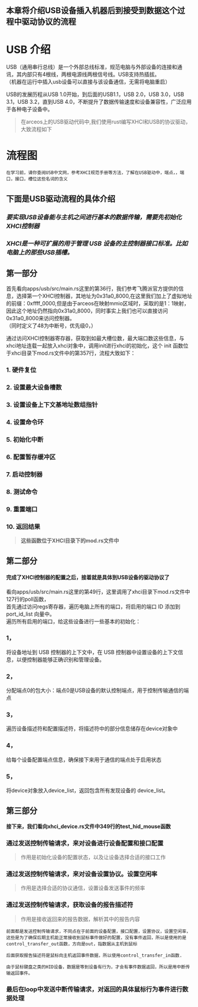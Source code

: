 本章将介绍USB设备插入机器后到接受到数据这个过程中驱动协议的流程
----
USB 介绍
=====
 USB（通用串行总线）是一个外部总线标准，规范电脑与外部设备的连接和通讯，其内部只有4根线，两根电源线两根信号线。USB支持热插拔。  
 （机器在运行中插入usb设备可以直接与该设备通信，无需将电脑重启）

USB的发展历程从USB 1.0开始，到后面的USB1.1，USB 2.0，USB 3.0，USB 3.1，USB 3.2，直到USB 4.0，不断提升了数据传输速度和设备兼容性，广泛应用于各种电子设备中。

>在arceos上的USB驱动代码中,我们使用rust编写XHCI和USB的协议驱动，大致流程如下

# 流程图



```
在学习前，请你查阅USB中文网，参考XHCI规范手册等方法，了解在USB驱动中，端点，，端口，接口，槽位这些名词的含义
```  
## 下面是USB驱动流程的具体介绍  
### *要实现USB设备能与主机之间进行基本的数据传输，需要先初始化XHCI控制器*

### *XHCI是一种可扩展的用于管理 USB 设备的主控制器接口标准。比如电脑上的那些USB插槽。*

## 第一部分  
首先看向apps/usb/src/main.rs这里的第36行，我们参考飞腾派官方提供的信息，选择第一个XHCI控制器，其地址为0x31a0_8000,在这里我们加上了虚拟地址的前缀：0xffff_0000,但是由于arceos在映射mmio区域时，采取的是1：1映射，因此这个地址仍然指向0x31a0_8000，同时事实上我们也可以直接访问0x31a0_8000来访问控制器。  
（同时定义了48为中断号，优先级0，）

通过访问XHCI控制器寄存器，获取到如最大槽位数，最大端口数这些信息，与xhci地址连载一起放入xhci对象中，调用init进行xhci的初始化，这个 init 函数位于xhci目录下mod.rs文件中的第357行，流程大致如下：  
### 1.	硬件复位
### 2.	设置最大设备槽数
### 3.	设置设备上下文基地址数组指针
### 4.	设置命令环
### 5.	初始化中断
### 6.	配置暂存缓冲区
### 7.	启动控制器
### 8.	测试命令
### 9.	重置端口
### 10.	返回结果  

>**这些函数位于XHCI目录下的mod.rs文件中**

## 第二部分  

#### 完成了XHCI控制器的配置之后，接着就是具体到USB设备的驱动协议了  
看向apps/usb/src/main.rs这里的第49行，这里调用了xhci目录下mod.rs文件中127行的poll函数，  
首先通过访问regs寄存器，遍历电脑上所有的端口，将启用的端口 ID 添加到 port_id_list 向量中。  
遍历所有启用的端口，给这些设备进行一些基本的初始化：  
### 1，
将设备地址到 USB 控制器的上下文中，在 USB 控制器中设置设备的上下文信息，以便控制器能够正确识别和管理设备。  
### 2，
分配端点0的包大小：端点0是USB设备的默认控制端点，用于控制传输通信的端点  
### 3，
遍历设备描述符和配置描述符，将描述符中的部分信息储存在device对象中  
### 4，
给每个设备配置端点信息，确保接下来用于通信的端点处于启用状态  
### 5，
将device对象放入device_list，返回包含所有发现设备的 device_list。  

## 第三部分
**接下来，我们看向xhci_device.rs文件中349行的test_hid_mouse函数**  

### 通过发送控制传输请求，来对设备进行设备配置和接口配置
>作用是初始化设备的配置状态，以及让设备选择合适的接口工作

### 通过发送控制传输请求，来对设备设置协议。设置空闲率
>作用是选择合适的协议通信，设置设备发送事件的频率

### 通过发送控制传输请求，获取设备的报告描述符
>作用是接收返回来的报告数据，解析其中的报告内容  

```
前面都是发送控制传输请求，不同点在于前面的设备配置，接口配置，设置协议，设置空闲率，这些是为了确保后期主机能正常接收到鼠标事件做好的配置，没有事件返回，所以是使用的是control_transfer_out函数，方向是out，指数据从主机到鼠标

后面获取报告描述符是鼠标向主机返回事件数据，所以使用control_transfer_in函数.
```
```
由于鼠标键盘之类的HID设备，数据是等到设备有行为，才会有事件数据返回，所以是用中断传输返回事件。
```

### 最后在loop中发送中断传输请求，对返回的具体鼠标行为事件进行数据处理
